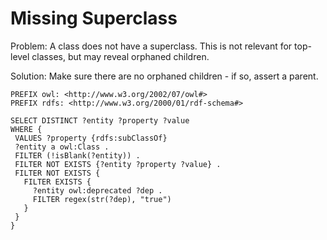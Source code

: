 # Missing Superclass

Problem: A class does not have a superclass. This is not relevant for top-level classes, but may reveal orphaned children.

Solution: Make sure there are no orphaned children - if so, assert a parent.

```sparql
PREFIX owl: <http://www.w3.org/2002/07/owl#>
PREFIX rdfs: <http://www.w3.org/2000/01/rdf-schema#>

SELECT DISTINCT ?entity ?property ?value
WHERE {
 VALUES ?property {rdfs:subClassOf}
 ?entity a owl:Class .
 FILTER (!isBlank(?entity)) .
 FILTER NOT EXISTS {?entity ?property ?value} .
 FILTER NOT EXISTS {
   FILTER EXISTS {
     ?entity owl:deprecated ?dep .
     FILTER regex(str(?dep), "true")
   }
 }
}
```
